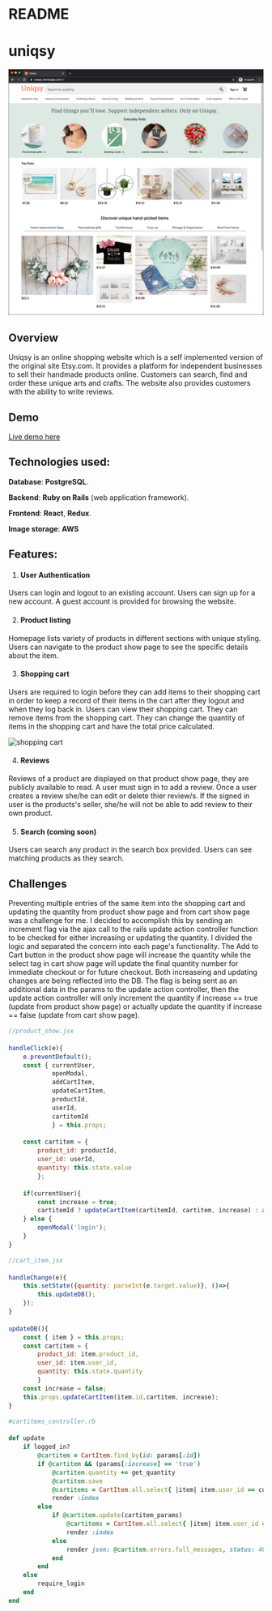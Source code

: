 # README

# uniqsy

<img src="https://github.com/Sediqa-Fahimi/uniqsy/blob/main/app/assets/images/homepage.png" alt="Home page" width="600" />


## Overview

Uniqsy is an online shopping website which is a self implemented version of the original site Etsy.com. It provides a platform for independent businesses to sell their handmade products online. Customers can search, find and order these unique arts and crafts. The website also provides customers with the ability to write reviews.


## Demo

[Live demo here](https://uniqsy.herokuapp.com/#/)



## **Technologies used:**
 
**Database**: **PostgreSQL**.

**Backend**: **Ruby on Rails** (web application framework).

**Frontend**: **React**, **Redux**.

**Image storage**: **AWS**



## Features:

1. #### User Authentication
Users can login and logout to an existing account. Users can sign up for a new account. A guest account is provided for browsing the website. 



2. #### Product listing

Homepage lists variety of products in different sections with unique styling. Users can navigate to the product show page to see the specific details about the item. 


3. #### Shopping cart

Users are required to login before they can add items to their shopping cart in order to keep a record of their items in the cart after they logout and when they log back in. Users can view their shopping cart. They can remove items from the shopping cart. They can change the quantity of items in the shopping cart and have the total price calculated. 

<img src="https://github.com/Sediqa-Fahimi/uniqsy/blob/main/app/assets/images/shopping_cart_demo.gif" alt="shopping cart" width="600" />


4. #### Reviews
Reviews of a product are displayed on that product show page, they are publicly available to read. A user must sign in to add a review. Once a user creates a review she/he can edit or delete thier review/s. If the signed in user is the products's seller, she/he will not be able to add review to their own product.


5. #### Search (coming soon)
Users can search any product in the search box provided. Users can see matching products as they search. 


## Challenges
Preventing multiple entries of the same item into the shopping cart and updating the quantity from product show page and from cart show page was a challenge for me. I decided to accomplish this by sending an increment flag via the ajax call to the rails update action controller function to be checked for either increasing or updating the quantity. I divided the logic and separated the concern into each page's functionality. The Add to Cart button in the product show page will increase the quantity while the select tag in cart show page will update the final quantity number for immediate checkout or for future checkout. Both increaseing and updating changes are being reflected into the DB. The flag is being sent as an additional data in the params to the update action controller, then the update action controller will only increment the quantity if increase == true (update from product show page) or actually update the quantity if increase == false (update from cart show page).


```javascript
//product_show.jsx

handleClick(e){
    e.preventDefault();
    const { currentUser, 
            openModal, 
            addCartItem, 
            updateCartItem, 
            productId, 
            userId, 
            cartitemId
            } = this.props;

    const cartitem = {
        product_id: productId, 
        user_id: userId, 
        quantity: this.state.value
        };

    if(currentUser){
        const increase = true;
        cartitemId ? updateCartItem(cartitemId, cartitem, increase) : addCartItem(cartitem);     
    } else {
        openModal('login');
    }
}
```

```javascript
//cart_item.jsx

handleChange(e){
    this.setState({quantity: parseInt(e.target.value)}, ()=>{
        this.updateDB();
    });
}

updateDB(){
    const { item } = this.props;
    const cartitem = {
        product_id: item.product_id, 
        user_id: item.user_id, 
        quantity: this.state.quantity
        }
    const increase = false;
    this.props.updateCartItem(item.id,cartitem, increase);
}
```

```ruby
#cartitems_controller.rb

def update
    if logged_in?
        @cartitem = CartItem.find_by(id: params[:id])
        if @cartitem && (params[:increase] == 'true')
            @cartitem.quantity += get_quantity
            @cartitem.save
            @cartitems = CartItem.all.select{ |item| item.user_id == current_user.id }
            render :index
        else  
            if @cartitem.update(cartitem_params)
                @cartitems = CartItem.all.select{ |item| item.user_id == current_user.id }
                render :index
            else
                render json: @cartitem.errors.full_messages, status: 404
            end
        end
    else  
        require_login
    end
end
```

